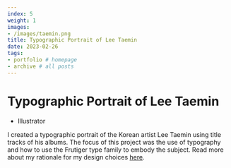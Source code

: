 ```yaml
---
index: 5
weight: 1
images:
- /images/taemin.png
title: Typographic Portrait of Lee Taemin
date: 2023-02-26
tags:
- portfolio # homepage
- archive # all posts
---
```


# Typographic Portrait of Lee Taemin
- Illustrator

I created a typographic portrait of the Korean artist Lee Taemin using title tracks of his albums. The focus of this project was the use of typography and how to use the Frutiger type family to embody the subject. Read more about my rationale for my design choices <a target="_blank" href="https://www.dropbox.com/s/kvvoh7d71vj65ut/2023.2.27_Typographic%20Portrait%20Rationale.pdf?dl=0" style="color: var(--pink);" onmouseover="this.style.color='var(--dark)'" onmouseout="this.style.color='var(--pink)'">here</a>.

<img src="/wave1.png" style="height:1em;margin-left:0">